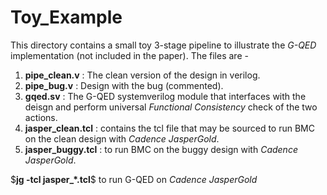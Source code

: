 # Toy_Example

This directory contains a small toy 3-stage pipeline to illustrate the *G-QED* implementation (not included in the paper). The files are -

1. __pipe\_clean.v__ : The clean version of the design in verilog.
2. __pipe\_bug.v__ : Design with the bug (commented).
3. __gqed.sv__ : The G-QED systemverilog module that interfaces with the deisgn and perform universal *Functional Consistency* check of the two actions.
4. __jasper_clean.tcl__ : contains the tcl file that may be sourced to run BMC on the clean design with _Cadence JasperGold_.
5. __jasper_buggy.tcl__ : to run BMC on the buggy design with _Cadence JasperGold_.

\$__jg -tcl jasper\_\*\.tcl__\$ to run G-QED on _Cadence JasperGold_
